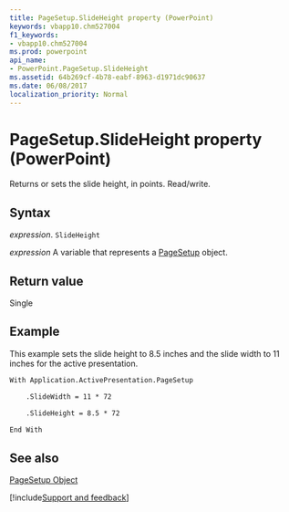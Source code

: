 ```yaml
---
title: PageSetup.SlideHeight property (PowerPoint)
keywords: vbapp10.chm527004
f1_keywords:
- vbapp10.chm527004
ms.prod: powerpoint
api_name:
- PowerPoint.PageSetup.SlideHeight
ms.assetid: 64b269cf-4b78-eabf-8963-d1971dc90637
ms.date: 06/08/2017
localization_priority: Normal
---
```



# PageSetup.SlideHeight property (PowerPoint)

Returns or sets the slide height, in points. Read/write.


## Syntax

_expression_. `SlideHeight`

_expression_ A variable that represents a [PageSetup](PowerPoint.PageSetup.md) object.


## Return value

Single


## Example

This example sets the slide height to 8.5 inches and the slide width to 11 inches for the active presentation.


```vb
With Application.ActivePresentation.PageSetup

    .SlideWidth = 11 * 72

    .SlideHeight = 8.5 * 72

End With
```


## See also


[PageSetup Object](PowerPoint.PageSetup.md)

[!include[Support and feedback](~/includes/feedback-boilerplate.md)]